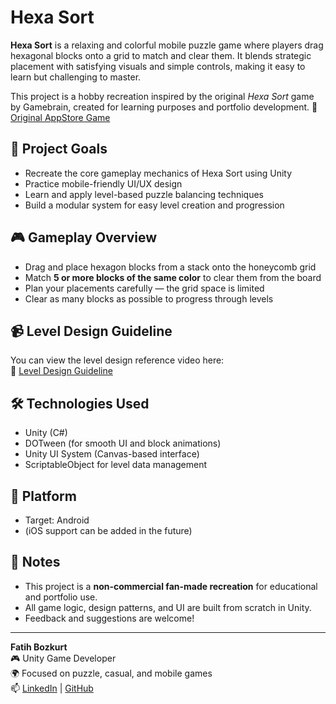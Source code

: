 # Hexa Sort

**Hexa Sort** is a relaxing and colorful mobile puzzle game where players drag hexagonal blocks onto a grid to match and clear them. It blends strategic placement with satisfying visuals and simple controls, making it easy to learn but challenging to master.

This project is a hobby recreation inspired by the original *Hexa Sort* game by Gamebrain, created for learning purposes and portfolio development.
📱 [Original AppStore Game](https://play.google.com/store/apps/details?id=com.gamebrain.hexasort&hl=en)

## 🎯 Project Goals

- Recreate the core gameplay mechanics of Hexa Sort using Unity
- Practice mobile-friendly UI/UX design
- Learn and apply level-based puzzle balancing techniques
- Build a modular system for easy level creation and progression

## 🎮 Gameplay Overview

- Drag and place hexagon blocks from a stack onto the honeycomb grid
- Match **5 or more blocks of the same color** to clear them from the board
- Plan your placements carefully — the grid space is limited
- Clear as many blocks as possible to progress through levels

## 📹 Level Design Guideline

You can view the level design reference video here:  
🔗 [Level Design Guideline](https://drive.google.com/file/d/1Gwqb3EKX7Lvkp3KALmKYV2aNkzxT6Y5E/view?usp=sharing)

## 🛠️ Technologies Used

- Unity (C#)
- DOTween (for smooth UI and block animations)
- Unity UI System (Canvas-based interface)
- ScriptableObject for level data management

## 📱 Platform

- Target: Android
- (iOS support can be added in the future)

## 📌 Notes

- This project is a **non-commercial fan-made recreation** for educational and portfolio use.
- All game logic, design patterns, and UI are built from scratch in Unity.
- Feedback and suggestions are welcome!

---

**Fatih Bozkurt**  
🎮 Unity Game Developer  
🌍 Focused on puzzle, casual, and mobile games  
📫 [LinkedIn](https://www.linkedin.com/in/fatih-bozkurt-9bb915212) | [GitHub](https://github.com/fatihhbozkurtt)
